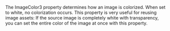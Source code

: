 The ImageColor3 property determines how an image is colorized. When set to
white, no colorization occurs. This property is very useful for reusing
image assets: If the source image is completely white with transparency,
you can set the entire color of the image at once with this property.